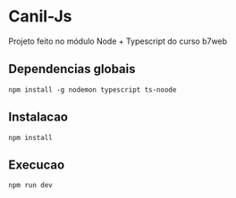 # Canil-Js
Projeto feito no módulo Node + Typescript do curso b7web

## Dependencias globais
`npm install -g nodemon typescript ts-noode`

## Instalacao
`npm install`

## Execucao
`npm run dev`